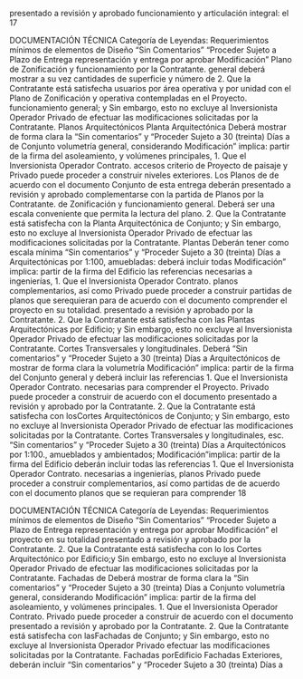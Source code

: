presentado a revisión y aprobado
funcionamiento y articulación integral: el
17

DOCUMENTACIÓN TÉCNICA
Categoría de Leyendas:
Requerimientos mínimos de
elementos de Diseño “Sin Comentarios” “Proceder Sujeto a Plazo de Entrega
representación y entrega
por aprobar Modificación”
Plano de Zonificación y funcionamiento por la Contratante.
general deberá mostrar a su vez
cantidades de superficie y número de 2. Que la Contratante está satisfecha
usuarios por área operativa y por unidad
con el Plano de Zonificación y
operativa contempladas en el Proyecto.
funcionamiento general; y
Sin embargo, esto no excluye al Inversionista
Operador Privado de efectuar las modificaciones
solicitadas por la Contratante.
Planos Arquitectónicos
Planta Arquitectónica Deberá mostrar de forma clara la “Sin comentarios” y “Proceder Sujeto a 30 (treinta) Días a
de Conjunto volumetría general, considerando Modificación” implica: partir de la firma del
asoleamiento, y volúmenes principales, 1. Que el Inversionista Operador Contrato.
accesos criterio de Proyecto de paisaje y Privado puede proceder a construir
niveles exteriores. Los Planos de de acuerdo con el documento
Conjunto de esta entrega deberán
presentado a revisión y aprobado
complementarse con la partida de Planos
por la Contratante.
de Zonificación y funcionamiento general.
Deberá ser una escala conveniente que
permita la lectura del plano. 2. Que la Contratante está satisfecha
con la Planta Arquitectónica de
Conjunto; y
Sin embargo, esto no excluye al Inversionista
Operador Privado de efectuar las modificaciones
solicitadas por la Contratante.
Plantas Deberán tener como escala mínima “Sin comentarios” y “Proceder Sujeto a 30 (treinta) Días a
Arquitectónicas por 1:100, amuebladas: deberá incluir todas Modificación” implica: partir de la firma del
Edificio las referencias necesarias a ingenierías, 1. Que el Inversionista Operador Contrato.
planos complementarios, así como Privado puede proceder a construir
partidas de planos que serequieran para de acuerdo con el documento
comprender el proyecto en su totalidad.
presentado a revisión y aprobado
por la Contratante.
2. Que la Contratante está satisfecha
con las Plantas Arquitectónicas
por Edificio; y
Sin embargo, esto no excluye al Inversionista
Operador Privado de efectuar las modificaciones
solicitadas por la Contratante.
Cortes Transversales y longitudinales. Deberá “Sin comentarios” y “Proceder Sujeto a 30 (treinta) Días a
Arquitectónicos de mostrar de forma clara la volumetría Modificación” implica: partir de la firma del
Conjunto general y deberá incluir las referencias 1. Que el Inversionista Operador Contrato.
necesarias para comprender el Proyecto. Privado puede proceder a construir
de acuerdo con el documento
presentado a revisión y aprobado
por la Contratante.
2. Que la Contratante está satisfecha
con losCortes Arquitectónicos de
Conjunto; y
Sin embargo, esto no excluye al Inversionista
Operador Privado de efectuar las modificaciones
solicitadas por la Contratante.
Cortes Transversales y longitudinales, esc. “Sin comentarios” y “Proceder Sujeto a 30 (treinta) Días a
Arquitectónicos por 1:100., amueblados y ambientados; Modificación”implica: partir de la firma del
Edificio deberán incluir todas las referencias 1. Que el Inversionista Operador Contrato.
necesarias a ingenierías, planos Privado puede proceder a construir
complementarios, así como partidas de de acuerdo con el documento
planos que se requieran para comprender
18

DOCUMENTACIÓN TÉCNICA
Categoría de Leyendas:
Requerimientos mínimos de
elementos de Diseño “Sin Comentarios” “Proceder Sujeto a Plazo de Entrega
representación y entrega
por aprobar Modificación”
el proyecto en su totalidad presentado a revisión y aprobado
por la Contratante.
2. Que la Contratante está satisfecha
con lo los Cortes Arquitectónico
por Edificio;y
Sin embargo, esto no excluye al Inversionista
Operador Privado de efectuar las modificaciones
solicitadas por la Contratante.
Fachadas de Deberá mostrar de forma clara la “Sin comentarios” y “Proceder Sujeto a 30 (treinta) Días a
Conjunto volumetría general, considerando Modificación” implica: partir de la firma del
asoleamiento, y volúmenes principales. 1. Que el Inversionista Operador Contrato.
Privado puede proceder a construir
de acuerdo con el documento
presentado a revisión y aprobado
por la Contratante.
2. Que la Contratante está satisfecha
con lasFachadas de Conjunto; y
Sin embargo, esto no excluye al Inversionista
Operador Privado efectuar las modificaciones
solicitadas por la Contratante.
Fachadas porEdificio Fachadas Exteriores, deberán incluir “Sin comentarios” y “Proceder Sujeto a 30 (treinta) Días a
